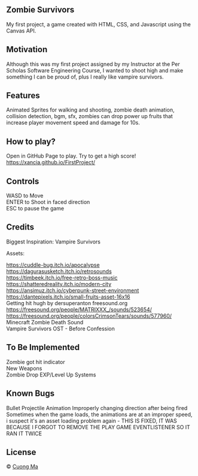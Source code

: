 ## Zombie Survivors
My first project, a game created with HTML, CSS, and Javascript using the Canvas API.

## Motivation
Although this was my first project assigned by my Instructor at the Per Scholas Software Engineering Course, I wanted to shoot high and make something I can be proud of, plus I really like vampire survivors.

## Features
Animated Sprites for walking and shooting, zombie death animation, collision detection, bgm, sfx, zombies can drop power up fruits that increase player movement speed and damage for 10s.

## How to play?
Open in GitHub Page to play. Try to get a high score!  
https://xancia.github.io/FirstProject/  

## Controls
WASD to Move  
ENTER to Shoot in faced direction  
ESC to pause the game  

## Credits
Biggest Inspiration: Vampire Survivors

Assets:

https://cuddle-bug.itch.io/apocalypse  
https://dagurasusketch.itch.io/retrosounds  
https://timbeek.itch.io/free-retro-boss-music  
https://shatteredreality.itch.io/modern-city  
https://ansimuz.itch.io/cyberpunk-street-environment  
https://dantepixels.itch.io/small-fruits-asset-16x16  
Getting hit hugh by dersuperanton freesound.org  
https://freesound.org/people/MATRIXXX_/sounds/523654/  
https://freesound.org/people/colorsCrimsonTears/sounds/577960/  
Minecraft Zombie Death Sound  
Vampire Survivors OST - Before Confession  

## To Be Implemented
 
Zombie got hit indicator   
New Weapons  
Zombie Drop EXP/Level Up Systems  

## Known Bugs

Bullet Projectile Animation Improperly changing direction after being fired  
Sometimes when the game loads, the animations are at an improper speed, i suspect it's an asset loading problem again - THIS IS FIXED, IT WAS BECAUSE I FORGOT TO REMOVE THE PLAY GAME EVENTLISTENER SO IT RAN IT TWICE

## License
© [Cuong Ma]()

